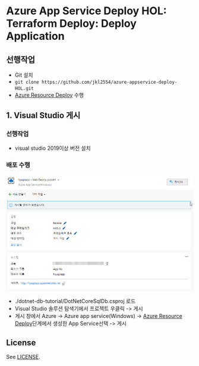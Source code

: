 # Azure App Service Deploy HOL: Terraform Deploy: Deploy Application
## 선행작업
- Git 설치
- `git clone https://github.com/jkl2554/azure-appservice-deploy-HOL.git`
- [Azure Resource Deploy](../README.md) 수행  
  
## 1. Visual Studio 게시
### 선행작업
- visual studio 2019이상 버전 설치
  
### 배포 수행 
![Visual Studio 게시](images/kHjq2rsazT.png "Visual Studio 게시")
- ./dotnet-db-tutorial/DotNetCoreSqlDb.csproj 로드
- Visual Studio 솔루션 탐색기에서 프로젝트 우클릭 -> 게시
- 게시 창에서 Azure -> Azure app service(Windows) -> [Azure Resource Deploy](../README.md)단계에서 생성한 App Service선택 -> 게시
  
## License

See [LICENSE](LICENSE.md).